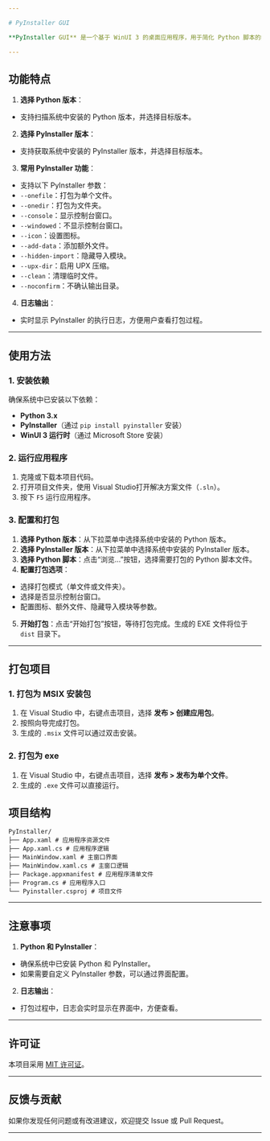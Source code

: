 ```yaml
---

# PyInstaller GUI

**PyInstaller GUI** 是一个基于 WinUI 3 的桌面应用程序，用于简化 Python 脚本的打包和加密过程。用户可以通过图形界面选择 Python 和 PyInstaller 版本，配置打包参数，并生成可执行文件。

---
```


## 功能特点

1. **选择 Python 版本**：
- 支持扫描系统中安装的 Python 版本，并选择目标版本。

2. **选择 PyInstaller 版本**：
- 支持获取系统中安装的 PyInstaller 版本，并选择目标版本。

3. **常用 PyInstaller 功能**：
- 支持以下 PyInstaller 参数：
- `--onefile`：打包为单个文件。
- `--onedir`：打包为文件夹。
- `--console`：显示控制台窗口。
- `--windowed`：不显示控制台窗口。
- `--icon`：设置图标。
- `--add-data`：添加额外文件。
- `--hidden-import`：隐藏导入模块。
- `--upx-dir`：启用 UPX 压缩。
- `--clean`：清理临时文件。
- `--noconfirm`：不确认输出目录。

4. **日志输出**：
- 实时显示 PyInstaller 的执行日志，方便用户查看打包过程。

---

## 使用方法

### 1. 安装依赖

确保系统中已安装以下依赖：
- **Python 3.x**
- **PyInstaller**（通过 `pip install pyinstaller` 安装）
- **WinUI 3 运行时**（通过 Microsoft Store 安装）

### 2. 运行应用程序

1. 克隆或下载本项目代码。
2. 打开项目文件夹，使用 Visual Studio打开解决方案文件（`.sln`）。
3. 按下 `F5` 运行应用程序。

### 3. 配置和打包

1. **选择 Python 版本**：从下拉菜单中选择系统中安装的 Python 版本。
2. **选择 PyInstaller 版本**：从下拉菜单中选择系统中安装的 PyInstaller 版本。
3. **选择 Python 脚本**：点击“浏览...”按钮，选择需要打包的 Python 脚本文件。
4. **配置打包选项**：
- 选择打包模式（单文件或文件夹）。
- 选择是否显示控制台窗口。
- 配置图标、额外文件、隐藏导入模块等参数。
5. **开始打包**：点击“开始打包”按钮，等待打包完成。生成的 EXE 文件将位于 `dist` 目录下。

---

## 打包项目

### 1. 打包为 MSIX 安装包

1. 在 Visual Studio 中，右键点击项目，选择 **发布 > 创建应用包**。
2. 按照向导完成打包。
3. 生成的 `.msix` 文件可以通过双击安装。

### 2. 打包为 exe

1. 在 Visual Studio 中，右键点击项目，选择 **发布 > 发布为单个文件**。
2. 生成的 `.exe` 文件可以直接运行。


## 项目结构

```
PyInstaller/
├── App.xaml # 应用程序资源文件
├── App.xaml.cs # 应用程序逻辑
├── MainWindow.xaml # 主窗口界面
├── MainWindow.xaml.cs # 主窗口逻辑
├── Package.appxmanifest # 应用程序清单文件
├── Program.cs # 应用程序入口
└── Pyinstaller.csproj # 项目文件
```

---

## 注意事项

1. **Python 和 PyInstaller**：
- 确保系统中已安装 Python 和 PyInstaller。
- 如果需要自定义 PyInstaller 参数，可以通过界面配置。

2. **日志输出**：
- 打包过程中，日志会实时显示在界面中，方便查看。

---

## 许可证

本项目采用 [MIT 许可证](LICENSE)。

---

## 反馈与贡献

如果你发现任何问题或有改进建议，欢迎提交 Issue 或 Pull Request。

---
